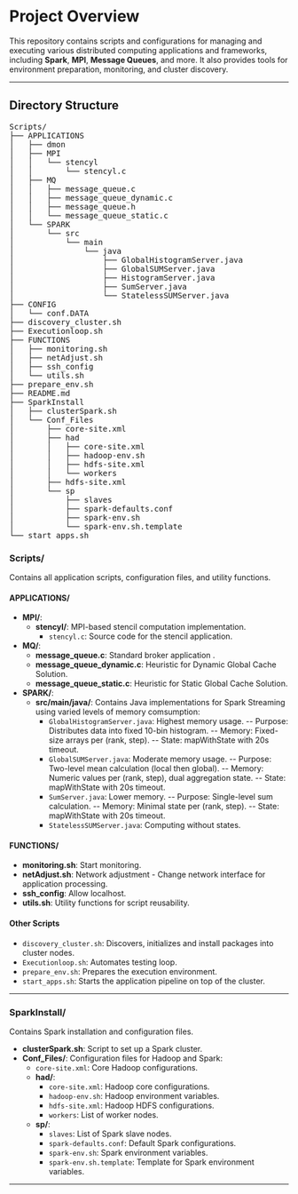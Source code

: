 # Project Overview

This repository contains scripts and configurations for managing and executing various distributed computing applications and frameworks, including **Spark**, **MPI**, **Message Queues**, and more. It also provides tools for environment preparation, monitoring, and cluster discovery.

---

## **Directory Structure**

<pre>
Scripts/
├── APPLICATIONS
│   ├── dmon
│   ├── MPI
│   │   └── stencyl
│   │       └── stencyl.c
│   ├── MQ
│   │   ├── message_queue.c
│   │   ├── message_queue_dynamic.c
│   │   ├── message_queue.h
│   │   └── message_queue_static.c
│   └── SPARK
│       └── src
│           └── main
│               └── java
│                   ├── GlobalHistogramServer.java
│                   ├── GlobalSUMServer.java
│                   ├── HistogramServer.java
│                   ├── SumServer.java
│                   └── StatelessSUMServer.java
├── CONFIG
│   └── conf.DATA
├── discovery_cluster.sh
├── Executionloop.sh
├── FUNCTIONS
│   ├── monitoring.sh
│   ├── netAdjust.sh
│   ├── ssh_config
│   └── utils.sh
├── prepare_env.sh
├── README.md
├── SparkInstall
│   ├── clusterSpark.sh
│   └── Conf_Files
│       ├── core-site.xml
│       ├── had
│       │   ├── core-site.xml
│       │   ├── hadoop-env.sh
│       │   ├── hdfs-site.xml
│       │   └── workers
│       ├── hdfs-site.xml
│       └── sp
│           ├── slaves
│           ├── spark-defaults.conf
│           ├── spark-env.sh
│           └── spark-env.sh.template
└── start_apps.sh
</pre>
### **Scripts/**
Contains all application scripts, configuration files, and utility functions.  

#### **APPLICATIONS/**  
- **MPI/**:  
  - **stencyl/**: MPI-based stencil computation implementation.  
    - `stencyl.c`: Source code for the stencil application.  
- **MQ/**:  
  - **message_queue.c**: Standard broker application .
  - **message_queue_dynamic.c**: Heuristic for Dynamic Global Cache Solution.  
  - **message_queue_static.c**: Heuristic for Static Global Cache Solution.  
- **SPARK/**:  
  - **src/main/java/**: Contains Java implementations for Spark Streaming using varied levels of memory comsumption:  
    - `GlobalHistogramServer.java`: Highest memory usage.
    -- Purpose: Distributes data into fixed 10-bin histogram.
    -- Memory: Fixed-size arrays per (rank, step).
    -- State: mapWithState with 20s timeout.
    - `GlobalSUMServer.java`: Moderate memory usage.
    -- Purpose: Two-level mean calculation (local then global).
    -- Memory: Numeric values per (rank, step), dual aggregation state.
    -- State: mapWithState with 20s timeout.
    - `SumServer.java`: Lower memory.
    -- Purpose: Single-level sum calculation.
    -- Memory: Minimal state per (rank, step).
    -- State: mapWithState with 20s timeout.
    - `StatelessSUMServer.java`: Computing without states.  


#### **FUNCTIONS/**  
- **monitoring.sh**: Start monitoring.  
- **netAdjust.sh**: Network adjustment - Change network interface for application processing.  
- **ssh_config**: Allow localhost.  
- **utils.sh**: Utility functions for script reusability.  

#### Other Scripts  
- `discovery_cluster.sh`: Discovers, initializes and install packages into cluster nodes.  
- `Executionloop.sh`: Automates testing loop.  
- `prepare_env.sh`: Prepares the execution environment.  
- `start_apps.sh`: Starts the application pipeline on top of the cluster.  

---

### **SparkInstall/**  
Contains Spark installation and configuration files.  

- **clusterSpark.sh**: Script to set up a Spark cluster.  
- **Conf_Files/**: Configuration files for Hadoop and Spark:  
  - `core-site.xml`: Core Hadoop configurations.  
  - **had/**:  
    - `core-site.xml`: Hadoop core configurations.  
    - `hadoop-env.sh`: Hadoop environment variables.  
    - `hdfs-site.xml`: Hadoop HDFS configurations.  
    - `workers`: List of worker nodes.  
  - **sp/**:  
    - `slaves`: List of Spark slave nodes.  
    - `spark-defaults.conf`: Default Spark configurations.  
    - `spark-env.sh`: Spark environment variables.  
    - `spark-env.sh.template`: Template for Spark environment variables.  

---


